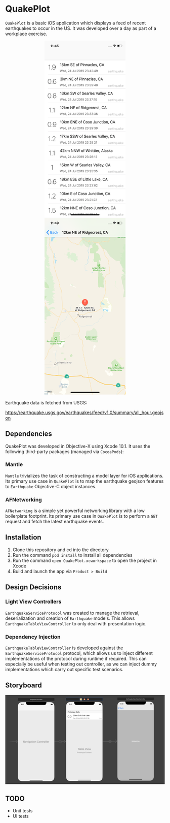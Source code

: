 # QuakePlot

`QuakePlot` is a basic iOS application which displays a feed of recent earthquakes to occur in the US. It was developed over a day as part of a workplace exercise.

<p align="center">
    <img src="doc/table.png" width="256">
    <img src="doc/map.png" width="256">
</p>

Earthquake data is fetched from USGS:

https://earthquake.usgs.gov/earthquakes/feed/v1.0/summary/all_hour.geojson

## Dependencies

QuakePlot was developed in Objective-X using Xcode 10.1. It uses the following third-party packages (managed via `CocoaPods`):

### Mantle

`Mantle` trivializes the task of constructing a model layer for iOS applications. Its primary use case in `QuakePlot` is to map the earthquake geojson features to `Earthquake` Objective-C object instances.

### AFNetworking

`AFNetworking` is a simple yet powerful networking library with a low boilerplate footprint. Its primary use case in `QuakePlot` is to perform a `GET` request and fetch the latest earthquake events.

## Installation

1. Clone this repository and cd into the directory
2. Run the command `pod install` to install all dependencies
3. Run the command `open QuakePlot.xcworkspace` to open the project in Xcode
4. Build and launch the app via `Product > Build`

## Design Decisions

### Light View Controllers

`EarthquakeServiceProtocol` was created to manage the retrieval, deserialization and creation of `Earthquake` models. This allows `EarthquakeTableViewController` to only deal with presentation logic.

### Dependency Injection

`EarthquakeTableViewController` is developed against the `EarthquakeServiceProtocol` protocol, which allows us to inject different implementations of the protocol during runtime if required. This can especially be useful when testing out controller, as we can inject dummy implementations which carry out specific test scenarios.

## Storyboard

<p align="center">
    <img src="doc/storyboard.png" width="800">
</p>

## TODO

* Unit tests
* UI tests
